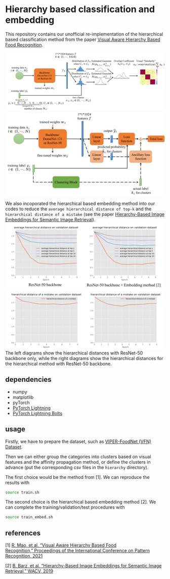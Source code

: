 # Hierarchy based classification and embedding
This repository contains our unofficial re-implementation of the hierarchical based classification method from the paper [Visual Aware Hierarchy Based Food Recognition](https://arxiv.org/pdf/2012.03368.pdf). 

![stage 1](fig/hier_cls1.png)
![stage 2](fig/hier_cls2.png)

We also incoporated the hierarchical based embedding method into our codes to reduce the `average hierarchical distance of top-k` and the `hierarchical distance of a mistake` (see the paper [Hierarchy-Based Image Embeddings for Semantic Image Retrieval](https://arxiv.org/pdf/1809.09924.pdf)).
![average distance](fig/distance1.png)
![distance of a mistake](fig/distance2.png)
The left diagrams show the hierarchical distances with ResNet-50 backbone only, while the right diagrams show the hierarchical distances for the hierarchical method with ResNet-50 backbone.

## dependencies
* numpy
* matplotlib
* pyTorch
* [PyTorch Lightning](https://www.pytorchlightning.ai/)
* [PyTorch Lightning Bolts](https://www.pytorchlightning.ai/bolts)

## usage
Firstly, we have to prepare the dataset, such as [VIPER-FoodNet (VFN) Dataset](https://lorenz.ecn.purdue.edu/~vfn/).

Then we can either group the categories into clusters based on visual features and the affinity propagation method, or define the clusters in advance (put the corresponding csv files in the `hierarchy` directory).

The first choice would be the method from [1]. We can reproduce the results with
```bash
source train.sh
```
The second choice is the hierarchical based embedding method [2]. We can complete the training/validation/test procedures with
```bash
source train_embed.sh
```

## references
[1] [R. Mao, et al. “Visual Aware Hierarchy Based Food Recognition,” Proceedings of  the International Conference on Pattern Recognition, 2021](https://arxiv.org/pdf/2012.03368.pdf)

[2] [B. Barz, et al. “Hierarchy-Based Image Embeddings for Semantic Image Retrieval,” WACV, 2019](https://arxiv.org/pdf/1809.09924.pdf)